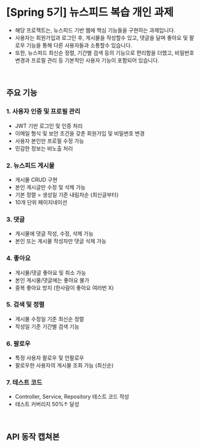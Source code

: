 # [Spring 5기] 뉴스피드 복습 개인 과제
- 해당 프로젝트는, 뉴스피드 기반 웹에 핵심 기능들을 구현하는 과제입니다. <br/>
- 사용자는 회원가입과 로그인 후, 게시물을 작성할수 있고, 댓글을 달며 좋아요 및 팔로우 기능을 통해 다른 사용자들과 소통할수 있습니다. <br/>
- 또한, 뉴스피드 최신순 정렬, 기간별 검색 등의 기능으로 편리함을 더했고, 비밀번호 변경과 프로필 관리 등 기본적인 사용자 기능이 포함되어 있습니다.
<br>

## 주요 기능
### 1. 사용자 인증 및 프로필 관리
- JWT 기반 로그인 및 인증 처리
- 이메일 형식 및 보안 조건을 갖춘 회원가입 및 비밀번호 변경
- 사용자 본인만 프로필 수정 가능
- 민감한 정보는 비노출 처리

### 2. 뉴스피드 게시물
- 게시물 CRUD 구현
- 본인 게시글만 수정 및 삭제 가능
- 기본 정렬 = 생성일 기준 내림차순 (최신글부터)
- 10개 단위 페이지네이션

### 3. 댓글
- 게시물에 댓글 작성, 수정, 삭제 가능
- 본인 또는 게시물 작성자만 댓글 삭제 가능

### 4. 좋아요
- 게시물/댓글 좋아요 및 취소 가능
- 본인 게시물/댓글에는 좋아요 불가
- 중복 좋아요 방지 (한사람이 좋아요 여러번 X)

### 5. 검색 및 정렬
- 게시물 수정일 기준 최신순 정렬
- 작성일 기준 기간별 검색 기능

### 6. 팔로우
- 특정 사용자 팔로우 및 언팔로우
- 팔로우한 사용자의 게시물 조회 가능 (최신순)

### 7. 테스트 코드
- Controller, Service, Repository 테스트 코드 작성
- 테스트 커버리지 50%↑ 달성
<br/>

## API 동작 캡쳐본

